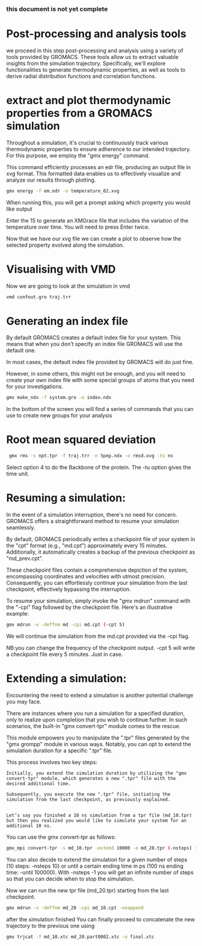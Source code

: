 
### this document is not yet complete







# Post-processing and analysis tools

we proceed in this step post-processing and analysis using a variety of tools provided by GROMACS. These tools allow us to extract valuable insights from the simulation trajectory. Specifically, we'll explore functionalities to generate thermodynamic properties, as well as tools to derive radial distribution functions and correlation functions.
# extract and plot thermodynamic properties from a GROMACS simulation

Throughout a simulation, it's crucial to continuously track various thermodynamic properties to ensure adherence to our intended trajectory. For this purpose, we employ the "gmx energy" command.

This command efficiently processes an edr file, producing an output file in xvg format. This formatted data enables us to effectively visualize and analyze our results through plotting.


```bash
gmx energy -f em.edr -o temperature_02.xvg 
```
When running this, you will get a prompt asking which property you would like output 

Enter the 15 to generate an XMGrace file that includes the variation of the temperature over time. You will need to press Enter twice.

Now that we have our xvg file we can create a plot to observe how the selected property evolved along the simulation.
# Visualising with VMD
Now we are going to look at the simulation in vmd
```bash
vmd confout.gro traj.trr
```

# Generating an index file

By default GROMACS creates a default index file for your system. This means that when you don’t specify an index file GROMACS will use the default one.

In most cases, the default index file provided by GROMACS will do just fine.

However, in some others, this might not be enough, and you will need to create your own index file with some special groups of atoms that you need for your investigations.
```bash
gmx make_ndx -f system.gro -o index.ndx
```
In the bottom of the screen you will find a series of commands that you can use to create new groups for your analysis
# Root mean squared deviation
```bash
 gmx rms -s npt.tpr -f traj.trr -n 5pep.ndx -o rmsd.xvg -tu ns
```

 Select option 4 to do the Backbone of the protein. The -tu option gives the time unit.

# Resuming a simulation:

In the event of a simulation interruption, there's no need for concern. GROMACS offers a straightforward method to resume your simulation seamlessly.

By default, GROMACS periodically writes a checkpoint file of your system in the "cpt" format (e.g., "md.cpt") approximately every 15 minutes. Additionally, it automatically creates a backup of the previous checkpoint as "md_prev.cpt".

These checkpoint files contain a comprehensive depiction of the system, encompassing coordinates and velocities with utmost precision. Consequently, you can effortlessly continue your simulation from the last checkpoint, effectively bypassing the interruption.

To resume your simulation, simply invoke the "gmx mdrun" command with the "-cpi" flag followed by the checkpoint file. Here's an illustrative example:
```bash
gmx mdrun -v -deffnm md -cpi md.cpt (-cpt 5)
```

We will continue the simulation from the md.cpt provided via the -cpi flag.


NB:you can change the frequency of the checkpoint output. -cpt 5 will write a checkpoint file every 5 minutes. Just in case.


# Extending a simulation:

Encountering the need to extend a simulation is another potential challenge you may face.

There are instances where you run a simulation for a specified duration, only to realize upon completion that you wish to continue further. In such scenarios, the built-in "gmx convert-tpr" module comes to the rescue.

This module empowers you to manipulate the ".tpr" files generated by the "gmx grompp" module in various ways. Notably, you can opt to extend the simulation duration for a specific ".tpr" file.

This process involves two key steps:

    Initially, you extend the simulation duration by utilizing the "gmx convert-tpr" module, which generates a new ".tpr" file with the desired additional time.

    Subsequently, you execute the new ".tpr" file, initiating the simulation from the last checkpoint, as previously explained.


    Let’s say you finished a 10 ns simulation from a tpr file (md_10.tpr) but then you realized you would like to simulate your system for an additional 10 ns.

You can use the gmx convert-tpr as follows:

```bash
gmx_mpi convert-tpr -s md_10.tpr -extend 10000 -o md_20.tpr (-nsteps) (-until)
```
You can also decide to extend the simulation for a given number of steps (10 steps: -nsteps 10) or until a certain ending time in ps (100 ns ending time: -until 100000). With -nsteps -1 you will get an infinite number of steps so that you can decide when to stop the simulation.

Now we can run the new tpr file (md_20.tpr) starting from the last checkpoint.
```bash
gmx mdrun -v -deffnm md_20 -cpi md_10.cpt -noappend
```
after the simulation finished
You can finally proceed to concatenate the new trajectory to the previous one using
```bash
gmx trjcat -f md_10.xtc md_20.part0002.xtc -o final.xtc
```